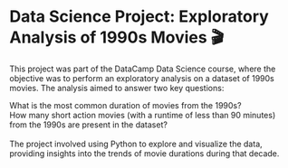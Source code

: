 # Data Science Project: Exploratory Analysis of 1990s Movies 🎬

This project was part of the DataCamp Data Science course, where the objective was to perform an exploratory analysis on a dataset of 1990s movies. The analysis aimed to answer two key questions:

What is the most common duration of movies from the 1990s? </br>
How many short action movies (with a runtime of less than 90 minutes) from the 1990s are present in the dataset?</br></br>
The project involved using Python to explore and visualize the data, providing insights into the trends of movie durations during that decade.
